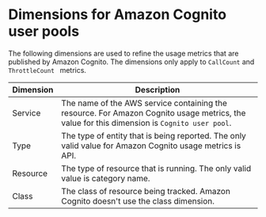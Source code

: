 # Dimensions for Amazon Cognito user pools<a name="dimensions-for-cognito-user-pools"></a>

The following dimensions are used to refine the usage metrics that are published by Amazon Cognito\. The dimensions only apply to `CallCount` and `ThrottleCount ` metrics\.


| Dimension | Description | 
| --- | --- | 
|  Service  |  The name of the AWS service containing the resource\. For Amazon Cognito usage metrics, the value for this dimension is `Cognito user pool`\.  | 
|  Type  |  The type of entity that is being reported\. The only valid value for Amazon Cognito usage metrics is API\.  | 
|  Resource  |  The type of resource that is running\. The only valid value is category name\.   | 
|  Class  |  The class of resource being tracked\. Amazon Cognito doesn't use the class dimension\.  | 